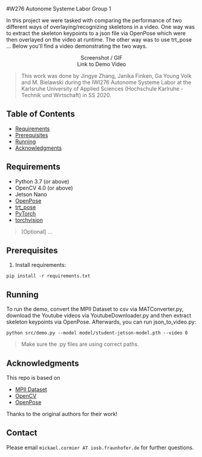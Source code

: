 #W276 Autonome Systeme Labor Group 1

In this project we were tasked with comparing the performance of two different ways of overlaying/recognizing skeletons in a video.
One way was to extract the skeleton keypoints to a json file via OpenPose which were then overlayed on the video at runtime.
The other way was to use trt_pose ...
Below you'll find a video demonstrating the two ways.

<p align="center">
  Screenshot / GIF <br />
  Link to Demo Video
</p>

> This work was done by Jingye Zhang, Janika Finken, Ga Young Volk and M. Bielawski during the IWI276 Autonome Systeme Labor at the Karlsruhe University of Applied Sciences (Hochschule Karlruhe - Technik und Wirtschaft) in SS 2020.

## Table of Contents

* [Requirements](#requirements)
* [Prerequisites](#prerequisites)
* [Running](#running)
* [Acknowledgments](#acknowledgments)

## Requirements
* Python 3.7 (or above)
* OpenCV 4.0 (or above)
* Jetson Nano
* [OpenPose](https://github.com/CMU-Perceptual-Computing-Lab/openpose)
* [trt_pose](https://github.com/NVIDIA-AI-IOT/trt_pose)
* [PyTorch](https://pytorch.org)
* [torchvision](https://pypi.org/project/torchvision/0.1.8)
> [Optional] ...

## Prerequisites
1. Install requirements:
```
pip install -r requirements.txt
```

## Running

To run the demo, convert the MPII Dataset to csv via MATConverter.py, download the Youtube videos via YoutubeDownloader.py and then extract skeleton keypoints via OpenPose.
Afterwards, you can run json_to_video.py:
```
python src/demo.py --model model/student-jetson-model.pth --video 0
```
> Make sure the .py files are using correct paths.

## Acknowledgments

This repo is based on
  - [MPII Dataset](http://human-pose.mpi-inf.mpg.de/)
  - [OpenCV](https://github.com/opencv/opencv/)  
  - [OpenPose](https://github.com/CMU-Perceptual-Computing-Lab/openpose)

Thanks to the original authors for their work!

## Contact
Please email `mickael.cormier AT iosb.fraunhofer.de` for further questions.
